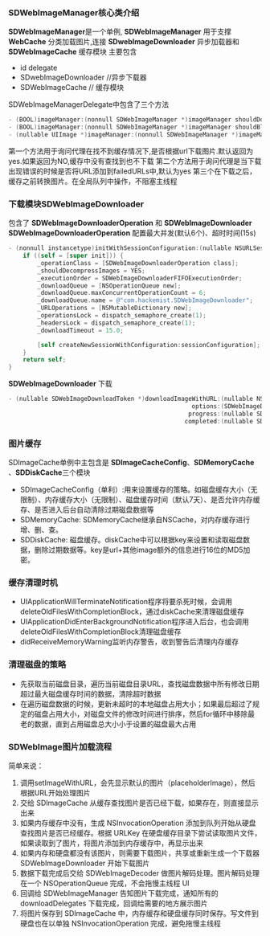 
### SDWebImageManager核心类介绍
**SDWebImageManager**是一个单例, **SDWebImageManager** 用于支撑 **WebCache** 分类加载图片,连接 **SDwebImageDownloader** 异步加载器和 **SDWebImageCache** 缓存模块
主要包含
 - id<SDWebImageManagerDelegate> delegate
 - SDwebImageDownloader //异步下载器
 - SDWebImageCache // 缓存模块

SDWebImageManagerDelegate中包含了三个方法
```Objective-C
- (BOOL)imageManager:(nonnull SDWebImageManager *)imageManager shouldDownloadImageForURL:(nullable NSURL *)imageURL;
- (BOOL)imageManager:(nonnull SDWebImageManager *)imageManager shouldBlockFailedURL:(nonnull NSURL *)imageURL withError:(nonnull NSError *)error;
- (nullable UIImage *)imageManager:(nonnull SDWebImageManager *)imageManager transformDownloadedImage:(nullable UIImage *)image withURL:(nullable NSURL *)imageURL;
```
第一个方法用于询问代理在找不到缓存情况下,是否根据url下载图片.默认返回为yes.如果返回为NO,缓存中没有查找到也不下载
第二个方法用于询问代理是当下载出现错误的时候是否将URL添加到failedURLs中,默认为yes
第三个在下载之后，缓存之前转换图片。在全局队列中操作，不阻塞主线程

### 下载模块SDWebImageDownloader
包含了 **SDWebImageDownloaderOperation** 和 **SDWebImageDownloader**
**SDWebImageDownloaderOperation** 配置最大并发(默认6个)、超时时间(15s)
```Objective-C
- (nonnull instancetype)initWithSessionConfiguration:(nullable NSURLSessionConfiguration *)sessionConfiguration {
    if ((self = [super init])) {
        _operationClass = [SDWebImageDownloaderOperation class];
        _shouldDecompressImages = YES;
        _executionOrder = SDWebImageDownloaderFIFOExecutionOrder;
        _downloadQueue = [NSOperationQueue new];
        _downloadQueue.maxConcurrentOperationCount = 6;
        _downloadQueue.name = @"com.hackemist.SDWebImageDownloader";
        _URLOperations = [NSMutableDictionary new];
        _operationsLock = dispatch_semaphore_create(1);
        _headersLock = dispatch_semaphore_create(1);
        _downloadTimeout = 15.0;

        [self createNewSessionWithConfiguration:sessionConfiguration];
    }
    return self;
}
```
**SDWebImageDownloader** 下载

```Objective-C
- (nullable SDWebImageDownloadToken *)downloadImageWithURL:(nullable NSURL *)url
                                                   options:(SDWebImageDownloaderOptions)options
                                                  progress:(nullable SDWebImageDownloaderProgressBlock)progressBlock
                                                 completed:(nullable SDWebImageDownloaderCompletedBlock)completedBlock;
```

### 图片缓存
SDImageCache单例中主包含是 **SDImageCacheConfig**、**SDMemoryCache** 、**SDDiskCache**三个模块

 - SDImageCacheConfig（单利）:用来设置缓存的策略。如磁盘缓存大小（无限制）、内存缓存大小（无限制）、磁盘缓存时间（默认7天）、是否允许内存缓存、是否进入后台自动清除过期磁盘数据等
 - SDMemoryCache: SDMemoryCache继承自NSCache，对内存缓存进行增、删、查。
 - SDDiskCache: 磁盘缓存。diskCache中可以根据key来设置和读取磁盘数据，删除过期数据等。key是url+其他image额外的信息进行16位的MD5加密。

### 缓存清理时机
 - UIApplicationWillTerminateNotification程序将要杀死时候，会调用deleteOldFilesWithCompletionBlock，通过diskCache来清理磁盘缓存
 - UIApplicationDidEnterBackgroundNotification程序进入后台，也会调用deleteOldFilesWithCompletionBlock清理磁盘缓存
 - didReceiveMemoryWarning监听内存警告，收到警告后清理内存缓存

### 清理磁盘的策略
 - 先获取当前磁盘目录，遍历当前磁盘目录URL，查找磁盘数据中所有修改日期超过最大磁盘缓存时间的数据，清除超时数据
 - 在遍历磁盘数据的时候，更新未超时的本地磁盘占用大小；如果最后超过了规定的磁盘占用大小，对磁盘文件的修改时间进行排序，然后for循环中移除最老的数据，直到占用磁盘总大小小于设置的磁盘最大占用


### SDWebImage图片加载流程 
简单来说：
1. 调用setImageWithURL，会先显示默认的图片（placeholderImage），然后根据URL开始处理图片
2. 交给 SDImageCache 从缓存查找图片是否已经下载，如果存在，则直接显示出来
3. 如果内存缓存中没有，生成 NSInvocationOperation 添加到队列开始从硬盘查找图片是否已经缓存。根据 URLKey 在硬盘缓存目录下尝试读取图片文件，如果读取到了图片，将图片添加到内存缓存中，再显示出来
4. 如果内存和硬盘都没有该图片，则需要下载图片，共享或重新生成一个下载器 SDWebImageDownloader 开始下载图片
5. 数据下载完成后交给 SDWebImageDecoder 做图片解码处理。图片解码处理在一个 NSOperationQueue 完成，不会拖慢主线程 UI
6. 回调给 SDWebImageManager 告知图片下载完成，通知所有的 downloadDelegates 下载完成，回调给需要的地方展示图片
7. 将图片保存到 SDImageCache 中，内存缓存和硬盘缓存同时保存。写文件到硬盘也在以单独 NSInvocationOperation 完成，避免拖慢主线程
